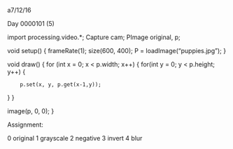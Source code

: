 a7/12/16

Day 0000101 (5)

import processing.video.*;
Capture cam;
PImage original, p;

void setup() {
	frameRate(1);
	size(600, 400);
	P = loadImage(“puppies.jpg”);
}

void draw() {
for (int x = 0; x < p.width; x++) {
	for(int y = 0; y < p.height; y++) {
		
		p.set(x, y, p.get(x-1,y));
  }
}

image(p, 0, 0);
}

Assignment:

0 original
1 grayscale
2 negative
3 invert
4 blur
